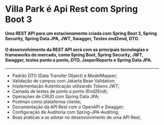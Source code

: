 # Villa Park é Api Rest com Spring Boot 3
#### Uma REST API para um estacionamento criada com Spring Boot 3, Spring Security, Spring Data JPA, JWT, Swagger, Testes end2end, DTO.
#### O desenvolvimento da REST API será com as principais tecnologias e frameworks do mercado, como Spring Boot, Spring Security, JWT, Swagger, testes ponto a ponto, DTO, JasperReports e Spring Data JPA.

---------------------------------------------------------------------
- Padrão DTO (Data Transfer Object) e ModelMapper;
- Validação de campos com Jakarta Bean Validation;
- Implementação Autenticação utilizando Tokens JWT;
- Camada de testes de ponto a ponto (End2End);
- Operações de CRUD com Spring Data JPA;
- Postman como plataforma cliente;
- Documentação da API Rest com o OpenAPI e Swagger;
- Configuração de Auditoria com Spring-JPA-Auditing;
- Boas práticas a se adotar no desenvolvimento de uma API Rest;


